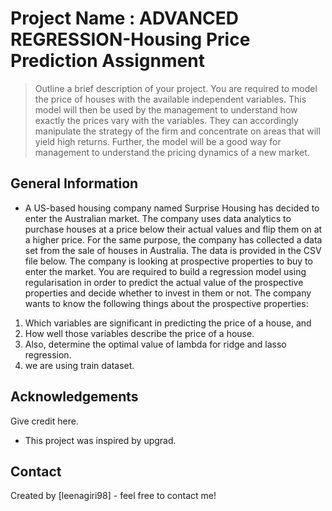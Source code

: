 # Project Name : ADVANCED REGRESSION-Housing Price Prediction Assignment

> Outline a brief description of your project.
You are required to model the price of houses with the available independent variables. 
This model will then be used by the management to understand how exactly the prices vary with the variables. 
They can accordingly manipulate the strategy of the firm and concentrate on areas that will yield high returns. 
Further, the model will be a good way for management to understand the pricing dynamics of a new market.


## General Information
- A US-based housing company named Surprise Housing has decided to enter the Australian market. 
The company uses data analytics to purchase houses at a price below their actual values and flip them on at a higher price. 
For the same purpose, the company has collected a data set from the sale of houses in Australia. 
The data is provided in the CSV file below.
The company is looking at prospective properties to buy to enter the market. You are required to build a regression model using regularisation in order to predict the actual value of the prospective properties and decide whether to invest in them or not.
The company wants to know the following things about the prospective properties:
1. Which variables are significant in predicting the price of a house, and
2. How well those variables describe the price of a house.
3. Also, determine the optimal value of lambda for ridge and lasso regression.
3. we are using  train dataset. 

## Acknowledgements
Give credit here.
- This project was inspired by upgrad.


## Contact
Created by [leenagiri98] - feel free to contact me!
